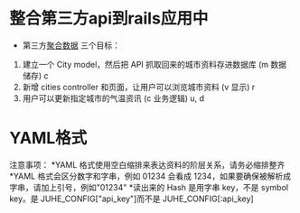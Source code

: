 # 整合第三方api到rails应用中
* 第三方[聚合数据](https://www.juhe.cn)
三个目标：
1. 建立一个 City model，然后把 API 抓取回来的城市资料存进数据库 (m 数据储存) c
2. 新增 cities controller 和页面，让用户可以浏览城市资料 (v 显示) r
3. 用户可以更新指定城市的气温资讯 (c 业务逻辑) u, d

# YAML格式
注意事项：
*YAML 格式使用空白缩排来表达资料的阶层关系，请务必缩排整齐
*YAML 格式会区分数字和字串，例如 01234 会看成 1234，如果要确保被解析成字串，请加上引号，例如"01234"
*读出来的 Hash 是用字串 key，不是 symbol key。是 JUHE_CONFIG["api_key"]而不是 JUHE_CONFIG[:api_key]
